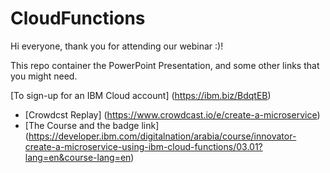 # CloudFunctions

Hi everyone, thank you for attending our webinar :)!

This repo container the PowerPoint Presentation, and some other links that you might need.

 [To sign-up for an IBM Cloud account]  (https://ibm.biz/BdqtEB)
- [Crowdcst Replay] (https://www.crowdcast.io/e/create-a-microservice)
- [The Course and the badge link] (https://developer.ibm.com/digitalnation/arabia/course/innovator-create-a-microservice-using-ibm-cloud-functions/03.01?lang=en&course-lang=en)



